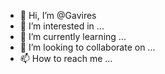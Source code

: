 - 👋 Hi, I’m @Gavires
- 👀 I’m interested in ...
- 🌱 I’m currently learning ...
- 💞️ I’m looking to collaborate on ...
- 📫 How to reach me ...

<!---
Gavires/Gavires is a ✨ special ✨ repository because its `README.md` (this file) appears on your GitHub profile.
You can click the Preview link to take a look at your changes.
--->
